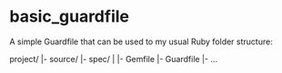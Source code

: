 basic_guardfile
===============

A simple Guardfile that can be used to my usual Ruby folder structure:

project/
  |- source/
  |- spec/
  |
  |- Gemfile
  |- Guardfile
  |- ...